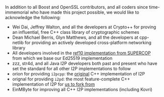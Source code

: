 In addition to all Boost and OpenSSL contributors, and all coders since time-immemorial who have made this project possible, we would like to acknowledge the following:

- Wei Dai, Jeffrey Walton, and all the developers at Crypto++ for proving an influential, free C++ class library of cryptographic schemes
- Dean Michael Berris, Glyn Matthews, and all the developers at cpp-netlib for providing an actively developed cross-platform networking library
- All developers involved in the [ref10 implementation from SUPERCOP](https://bench.cr.yp.to/supercop.html) from which we base our Ed25519 implementation
- zzz, str4d, and all Java I2P developers both past and present who have set the standard for all other I2P implementations to follow
- orion for providing ```i2pcpp```: the [original](http://git.repo.i2p.xyz/w/i2pcpp.git) C++ implementation of I2P
- orignal for providing ```i2pd```: the most feature-complete C++ implementation of I2P for [us to fork from](https://github.com/purplei2p/i2pd/commit/45d27f8ddc43e220a9eea42de41cb67d5627a7d3)
- EinMByte for improving all C++ I2P implementations (including Kovri)

